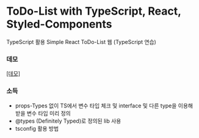 # ToDo-List with TypeScript, React, Styled-Components

TypeScript 활용 Simple React ToDo-List 웹 (TypeScript 연습)

### 데모

[[데모]](https://leye195.github.io/TS-toDOList/)

### 소득

- props-Types 없이 TS에서 변수 타입 체크 및 interface 및 다른 type을 이용해 받을 변수 타입 미리 정의
- @types (Definitely Typed)로 정의된 lib 사용
- tsconfig 활용 방법
